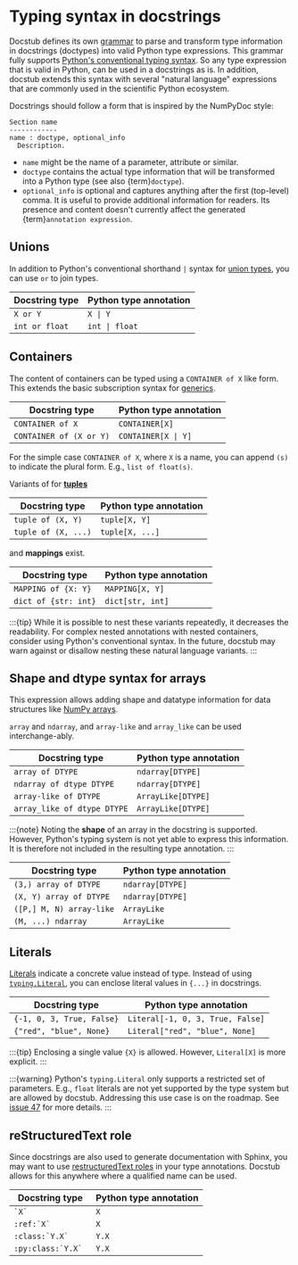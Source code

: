 # Typing syntax in docstrings

Docstub defines its own [grammar](../src/docstub/doctype.lark) to parse and transform type information in docstrings (doctypes) into valid Python type expressions.
This grammar fully supports [Python's conventional typing syntax](https://typing.python.org/en/latest/index.html).
So any type expression that is valid in Python, can be used in a docstrings as is.
In addition, docstub extends this syntax with several "natural language" expressions that are commonly used in the scientific Python ecosystem.

Docstrings should follow a form that is inspired by the NumPyDoc style:
```none
Section name
------------
name : doctype, optional_info
  Description.
```

- `name` might be the name of a parameter, attribute or similar.
- `doctype` contains the actual type information that will be transformed into a Python type (see also {term}`doctype`).
- `optional_info` is optional and captures anything after the first (top-level) comma.
  It is useful to provide additional information for readers.
  Its presence and content doesn't currently affect the generated {term}`annotation expression`.


## Unions

In addition to Python's conventional shorthand `|` syntax for [union types](https://typing.python.org/en/latest/spec/concepts.html#union-types), you can use `or` to join types.

| Docstring type | Python type annotation |
|----------------|------------------------|
| `X or Y`       | `X \| Y`               |
| `int or float` | `int \| float`         |


## Containers

The content of containers can be typed using a `CONTAINER of X` like form.
This extends the basic subscription syntax for [generics](https://typing.python.org/en/latest/spec/generics.html#generics).

| Docstring type          | Python type annotation |
|-------------------------|------------------------|
| `CONTAINER of X`        | `CONTAINER[X]`         |
| `CONTAINER of (X or Y)` | `CONTAINER[X \| Y]`    |

For the simple case `CONTAINER of X`, where `X` is a name, you can append `(s)` to indicate the plural form.
E.g., `list of float(s)`.

Variants of for [**tuples**](https://typing.python.org/en/latest/spec/tuples.html)

| Docstring type      | Python type annotation |
|---------------------|------------------------|
| `tuple of (X, Y)`   | `tuple[X, Y]`          |
| `tuple of (X, ...)` | `tuple[X, ...]`        |

and **mappings** exist.

| Docstring type       | Python type annotation |
|----------------------|------------------------|
| `MAPPING of {X: Y}`  | `MAPPING[X, Y]`        |
| `dict of {str: int}` | `dict[str, int]`       |


:::{tip}
While it is possible to nest these variants repeatedly, it decreases the readability.
For complex nested annotations with nested containers, consider using Python's conventional syntax.
In the future, docstub may warn against or disallow nesting these natural language variants.
:::


## Shape and dtype syntax for arrays

This expression allows adding shape and datatype information for data structures like [NumPy arrays](https://numpy.org/doc/stable/reference/generated/numpy.ndarray.html).

`array` and `ndarray`, and `array-like` and `array_like` can be used interchange-ably.

| Docstring type              | Python type annotation |
|-----------------------------|------------------------|
| `array of DTYPE`            | `ndarray[DTYPE]`       |
| `ndarray of dtype DTYPE`    | `ndarray[DTYPE]`       |
| `array-like of DTYPE`       | `ArrayLike[DTYPE]`     |
| `array_like of dtype DTYPE` | `ArrayLike[DTYPE]`     |

:::{note}
Noting the **shape** of an array in the docstring is supported.
However, Python's typing system is not yet able to express this information.
It is therefore not included in the resulting type annotation.
:::

| Docstring type           | Python type annotation |
|--------------------------|------------------------|
| `(3,) array of DTYPE`    | `ndarray[DTYPE]`       |
| `(X, Y) array of DTYPE`  | `ndarray[DTYPE]`       |
| `([P,] M, N) array-like` | `ArrayLike`            |
| `(M, ...) ndarray`       | `ArrayLike`            |


## Literals

[Literals](https://typing.python.org/en/latest/spec/literal.html#literals) indicate a concrete value instead of type.
Instead of using [`typing.Literal`](https://docs.python.org/3/library/typing.html#typing.Literal), you can enclose literal values in `{...}` in docstrings.

| Docstring type            | Python type annotation           |
|---------------------------|----------------------------------|
| `{-1, 0, 3, True, False}` | `Literal[-1, 0, 3, True, False]` |
| `{"red", "blue", None}`   | `Literal["red", "blue", None]`   |

:::{tip}
Enclosing a single value `{X}` is allowed.
However, `Literal[X]` is more explicit.
:::

:::{warning}
Python's `typing.Literal` only supports a restricted set of parameters.
E.g., `float` literals are not yet supported by the type system but are allowed by docstub.
Addressing this use case is on the roadmap.
See [issue 47](https://github.com/scientific-python/docstub/issues/47) for more details.
:::

## reStructuredText role

Since docstrings are also used to generate documentation with Sphinx, you may want to use [restructuredText roles](https://docutils.sourceforge.io/docs/ref/rst/roles.html) in your type annotations.
Docstub allows for this anywhere where a qualified name can be used.

| Docstring type       | Python type annotation |
|----------------------|------------------------|
| `` `X` ``            | `X`                    |
| ``:ref:`X` ``        | `X`                    |
| ``:class:`Y.X` ``    | `Y.X`                  |
| ``:py:class:`Y.X` `` | `Y.X`                  |
